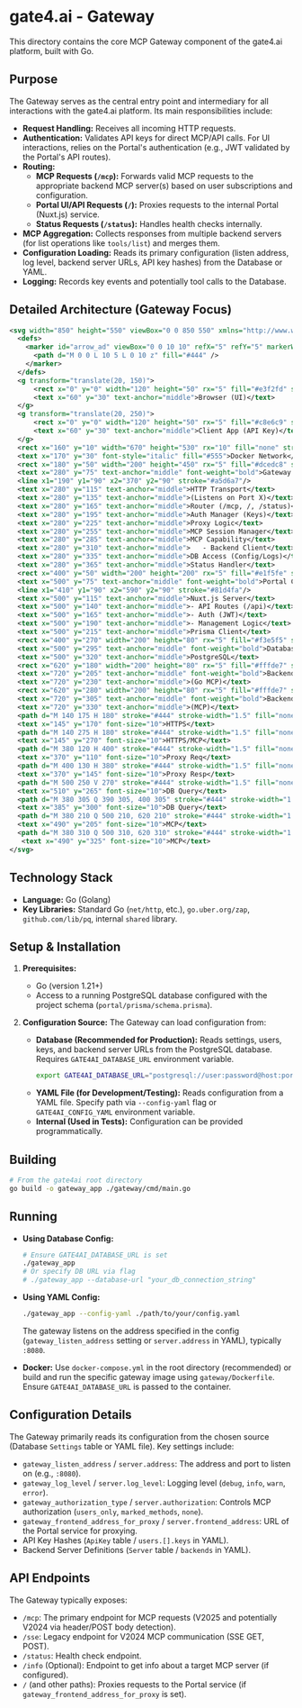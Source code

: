 # gate4.ai - Gateway

This directory contains the core MCP Gateway component of the gate4.ai platform, built with Go.

## Purpose

The Gateway serves as the central entry point and intermediary for all interactions with the gate4.ai platform. Its main responsibilities include:

*   **Request Handling:** Receives all incoming HTTP requests.
*   **Authentication:** Validates API keys for direct MCP/API calls. For UI interactions, relies on the Portal's authentication (e.g., JWT validated by the Portal's API routes).
*   **Routing:**
    *   **MCP Requests (`/mcp`):** Forwards valid MCP requests to the appropriate backend MCP server(s) based on user subscriptions and configuration.
    *   **Portal UI/API Requests (`/`):** Proxies requests to the internal Portal (Nuxt.js) service.
    *   **Status Requests (`/status`):** Handles health checks internally.
*   **MCP Aggregation:** Collects responses from multiple backend servers (for list operations like `tools/list`) and merges them.
*   **Configuration Loading:** Reads its primary configuration (listen address, log level, backend server URLs, API key hashes) from the Database or YAML.
*   **Logging:** Records key events and potentially tool calls to the Database.

## Detailed Architecture (Gateway Focus)

```svg
<svg width="850" height="550" viewBox="0 0 850 550" xmlns="http://www.w3.org/2000/svg" font-family="Arial, sans-serif" font-size="12">
  <defs>
    <marker id="arrow_ad" viewBox="0 0 10 10" refX="5" refY="5" markerWidth="6" markerHeight="6" orient="auto-start-reverse">
      <path d="M 0 0 L 10 5 L 0 10 z" fill="#444" />
    </marker>
  </defs>
  <g transform="translate(20, 150)">
      <rect x="0" y="0" width="120" height="50" rx="5" fill="#e3f2fd" stroke="#90caf9"/>
      <text x="60" y="30" text-anchor="middle">Browser (UI)</text>
  </g>
  <g transform="translate(20, 250)">
      <rect x="0" y="0" width="120" height="50" rx="5" fill="#c8e6c9" stroke="#a5d6a7"/>
      <text x="60" y="30" text-anchor="middle">Client App (API Key)</text>
  </g>
  <rect x="160" y="10" width="670" height="530" rx="10" fill="none" stroke="#bdbdbd" stroke-dasharray="5,5"/>
  <text x="170" y="30" font-style="italic" fill="#555">Docker Network</text>
  <rect x="180" y="50" width="200" height="450" rx="5" fill="#dcedc8" stroke="#a5d6a7"/>
  <text x="280" y="75" text-anchor="middle" font-weight="bold">Gateway Container (Go)</text>
  <line x1="190" y1="90" x2="370" y2="90" stroke="#a5d6a7"/>
  <text x="280" y="115" text-anchor="middle">HTTP Transport</text>
  <text x="280" y="135" text-anchor="middle">(Listens on Port X)</text>
  <text x="280" y="165" text-anchor="middle">Router (/mcp, /, /status)</text>
  <text x="280" y="195" text-anchor="middle">Auth Manager (Keys)</text>
  <text x="280" y="225" text-anchor="middle">Proxy Logic</text>
  <text x="280" y="255" text-anchor="middle">MCP Session Manager</text>
  <text x="280" y="285" text-anchor="middle">MCP Capability</text>
  <text x="280" y="310" text-anchor="middle">   - Backend Client</text>
  <text x="280" y="335" text-anchor="middle">DB Access (Config/Logs)</text>
  <text x="280" y="365" text-anchor="middle">Status Handler</text>
  <rect x="400" y="50" width="200" height="200" rx="5" fill="#e1f5fe" stroke="#81d4fa"/>
  <text x="500" y="75" text-anchor="middle" font-weight="bold">Portal Container</text>
  <line x1="410" y1="90" x2="590" y2="90" stroke="#81d4fa"/>
  <text x="500" y="115" text-anchor="middle">Nuxt.js Server</text>
  <text x="500" y="140" text-anchor="middle">- API Routes (/api)</text>
  <text x="500" y="165" text-anchor="middle">- Auth (JWT)</text>
  <text x="500" y="190" text-anchor="middle">- Management Logic</text>
  <text x="500" y="215" text-anchor="middle">Prisma Client</text>
  <rect x="400" y="270" width="200" height="80" rx="5" fill="#f3e5f5" stroke="#ce93d8"/>
  <text x="500" y="295" text-anchor="middle" font-weight="bold">Database Container</text>
  <text x="500" y="320" text-anchor="middle">PostgreSQL</text>
  <rect x="620" y="180" width="200" height="80" rx="5" fill="#fffde7" stroke="#fff59d"/>
  <text x="720" y="205" text-anchor="middle" font-weight="bold">Backend Server 1</text>
  <text x="720" y="230" text-anchor="middle">(Go MCP)</text>
  <rect x="620" y="280" width="200" height="80" rx="5" fill="#fffde7" stroke="#fff59d"/>
  <text x="720" y="305" text-anchor="middle" font-weight="bold">Backend Server N</text>
  <text x="720" y="330" text-anchor="middle">(MCP)</text>
  <path d="M 140 175 H 180" stroke="#444" stroke-width="1.5" fill="none" marker-end="url(#arrow_ad)"/>
  <text x="145" y="170" font-size="10">HTTPS</text>
  <path d="M 140 275 H 180" stroke="#444" stroke-width="1.5" fill="none" marker-end="url(#arrow_ad)"/>
  <text x="145" y="270" font-size="10">HTTPS/MCP</text>
  <path d="M 380 120 H 400" stroke="#444" stroke-width="1.5" fill="none" marker-end="url(#arrow_ad)" stroke-dasharray="4,4"/>
  <text x="370" y="110" font-size="10">Proxy Req</text>
  <path d="M 400 130 H 380" stroke="#444" stroke-width="1.5" fill="none" marker-end="url(#arrow_ad)" stroke-dasharray="4,4"/>
  <text x="370" y="145" font-size="10">Proxy Resp</text>
  <path d="M 500 250 V 270" stroke="#444" stroke-width="1.5" fill="none" marker-end="url(#arrow_ad)"/>
  <text x="510" y="265" font-size="10">DB Query</text>
  <path d="M 380 305 Q 390 305, 400 305" stroke="#444" stroke-width="1.5" fill="none" marker-end="url(#arrow_ad)"/>
  <text x="385" y="300" font-size="10">DB Query</text>
  <path d="M 380 210 Q 500 210, 620 210" stroke="#444" stroke-width="1.5" fill="none" marker-end="url(#arrow_ad)"/>
  <text x="490" y="205" font-size="10">MCP</text>
  <path d="M 380 310 Q 500 310, 620 310" stroke="#444" stroke-width="1.5" fill="none" marker-end="url(#arrow_ad)"/>
   <text x="490" y="325" font-size="10">MCP</text>
</svg>
```

## Technology Stack

*   **Language:** Go (Golang)
*   **Key Libraries:** Standard Go (`net/http`, etc.), `go.uber.org/zap`, `github.com/lib/pq`, internal `shared` library.

## Setup & Installation

1.  **Prerequisites:**
    *   Go (version 1.21+)
    *   Access to a running PostgreSQL database configured with the project schema (`portal/prisma/schema.prisma`).

2.  **Configuration Source:** The Gateway can load configuration from:
    *   **Database (Recommended for Production):** Reads settings, users, keys, and backend server URLs from the PostgreSQL database. Requires `GATE4AI_DATABASE_URL` environment variable.
        ```bash
        export GATE4AI_DATABASE_URL="postgresql://user:password@host:port/database?sslmode=disable"
        ```
    *   **YAML File (for Development/Testing):** Reads configuration from a YAML file. Specify path via `--config-yaml` flag or `GATE4AI_CONFIG_YAML` environment variable.
    *   **Internal (Used in Tests):** Configuration can be provided programmatically.

## Building

```bash
# From the gate4ai root directory
go build -o gateway_app ./gateway/cmd/main.go
```

## Running

*   **Using Database Config:**
    ```bash
    # Ensure GATE4AI_DATABASE_URL is set
    ./gateway_app
    # Or specify DB URL via flag
    # ./gateway_app --database-url "your_db_connection_string"
    ```
*   **Using YAML Config:**
    ```bash
    ./gateway_app --config-yaml ./path/to/your/config.yaml
    ```
    The gateway listens on the address specified in the config (`gateway_listen_address` setting or `server.address` in YAML), typically `:8080`.

*   **Docker:**
    Use `docker-compose.yml` in the root directory (recommended) or build and run the specific gateway image using `gateway/Dockerfile`. Ensure `GATE4AI_DATABASE_URL` is passed to the container.

## Configuration Details

The Gateway primarily reads its configuration from the chosen source (Database `Settings` table or YAML file). Key settings include:

*   `gateway_listen_address` / `server.address`: The address and port to listen on (e.g., `:8080`).
*   `gateway_log_level` / `server.log_level`: Logging level (`debug`, `info`, `warn`, `error`).
*   `gateway_authorization_type` / `server.authorization`: Controls MCP authorization (`users_only`, `marked_methods`, `none`).
*   `gateway_frontend_address_for_proxy` / `server.frontend_address`: URL of the Portal service for proxying.
*   API Key Hashes (`ApiKey` table / `users.[].keys` in YAML).
*   Backend Server Definitions (`Server` table / `backends` in YAML).

## API Endpoints

The Gateway typically exposes:

*   `/mcp`: The primary endpoint for MCP requests (V2025 and potentially V2024 via header/POST body detection).
*   `/sse`: Legacy endpoint for V2024 MCP communication (SSE GET, POST).
*   `/status`: Health check endpoint.
*   `/info` (Optional): Endpoint to get info about a target MCP server (if configured).
*   `/` (and other paths): Proxies requests to the Portal service (if `gateway_frontend_address_for_proxy` is set).